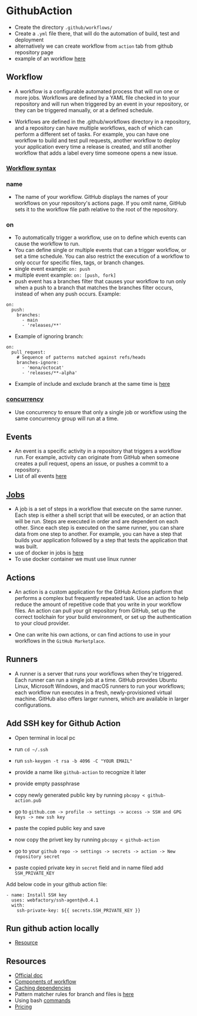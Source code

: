 # GithubAction

- Create the directory `.github/workflows/`
- Create a `.yml` file there, that will do the automation of build, test and deployment
- alternatively we can create workflow from `action` tab from github repository page
- example of an workflow [here](https://github.com/Shayokh144/SurveyApp/blob/main/.github/workflows/ci_danger_auto_comment_in_PR.yml)


## Workflow
- A workflow is a configurable automated process that will run one or more jobs. Workflows are defined by a YAML file checked in to your repository and will run when triggered by an event in your repository, or they can be triggered manually, or at a defined schedule.

- Workflows are defined in the .github/workflows directory in a repository, and a repository can have multiple workflows, each of which can perform a different set of tasks. For example, you can have one workflow to build and test pull requests, another workflow to deploy your application every time a release is created, and still another workflow that adds a label every time someone opens a new issue.

### [Workflow syntax](https://docs.github.com/en/actions/using-workflows/workflow-syntax-for-github-actions#about-yaml-syntax-for-workflows)

### name
- The name of your workflow. GitHub displays the names of your workflows on your repository's actions page. If you omit name, GitHub sets it to the workflow file path relative to the root of the repository.

### on
- To automatically trigger a workflow, use on to define which events can cause the workflow to run.
- You can define single or multiple events that can a trigger workflow, or set a time schedule. You can also restrict the execution of a workflow to only occur for specific files, tags, or branch changes.
- single event example: `on: push`
- multiple event example: `on: [push, fork]`
- push event has a branches filter that causes your workflow to run only when a push to a branch that matches the branches filter occurs, instead of when any push occurs. Example:

```
on:
  push:
    branches:
      - main
      - 'releases/**'
```
- Example of ignoring branch:

```
on:
  pull_request:
    # Sequence of patterns matched against refs/heads
    branches-ignore:    
      - 'mona/octocat'
      - 'releases/**-alpha'

```
- Example of include and exclude branch at the same time is [here](https://docs.github.com/en/actions/using-workflows/workflow-syntax-for-github-actions#example-including-and-excluding-branches)

### [concurrency](https://docs.github.com/en/actions/using-workflows/workflow-syntax-for-github-actions#concurrency)
- Use concurrency to ensure that only a single job or workflow using the same concurrency group will run at a time.

## Events
- An event is a specific activity in a repository that triggers a workflow run. For example, activity can originate from GitHub when someone creates a pull request, opens an issue, or pushes a commit to a repository.
- List of all events [here](https://docs.github.com/en/actions/reference/events-that-trigger-workflows)


## [Jobs](https://docs.github.com/en/actions/using-workflows/workflow-syntax-for-github-actions#jobs)
- A job is a set of steps in a workflow that execute on the same runner. Each step is either a shell script that will be executed, or an action that will be run. Steps are executed in order and are dependent on each other. Since each step is executed on the same runner, you can share data from one step to another. For example, you can have a step that builds your application followed by a step that tests the application that was built.
- use of docker in jobs is [here](https://docs.github.com/en/actions/using-workflows/workflow-syntax-for-github-actions#jobsjob_idcontainer)
- To use docker container we must use linux runner

## Actions
- An action is a custom application for the GitHub Actions platform that performs a complex but frequently repeated task. Use an action to help reduce the amount of repetitive code that you write in your workflow files. An action can pull your git repository from GitHub, set up the correct toolchain for your build environment, or set up the authentication to your cloud provider.

- One can write his own actions, or can find actions to use in your workflows in the `GitHub Marketplace`.

## Runners
- A runner is a server that runs your workflows when they're triggered. Each runner can run a single job at a time. GitHub provides Ubuntu Linux, Microsoft Windows, and macOS runners to run your workflows; each workflow run executes in a fresh, newly-provisioned virtual machine. GitHub also offers larger runners, which are available in larger configurations.



## Add SSH key for Github Action

- Open terminal in local pc

- run `cd ~/.ssh`
- run `ssh-keygen -t rsa -b 4096 -C "YOUR EMAIL"`
- provide a name like `github-action` to recognize it later
- provide empty passphrase
- copy newly generated public key by running `pbcopy < github-action.pub`
- go to `github.com -> profile -> settings -> access -> SSH and GPG keys -> new ssh key`
- paste the copied public key and save
- now copy the privet key by running `pbcopy < github-action`
- go to your `github repo -> settings -> secrets -> action -> New repository secret`
- paste copied private key in `secret` field and in name filed add `SSH_PRIVATE_KEY`


Add below code in your github action file:

    - name: Install SSH key
      uses: webfactory/ssh-agent@v0.4.1
      with:
        ssh-private-key: ${{ secrets.SSH_PRIVATE_KEY }}

## Run github action locally
- [Resource](https://github.com/nektos/act)

## Resources
- [Official doc](https://docs.github.com/en/actions/using-workflows)
- [Components of workflow](https://docs.github.com/en/actions/using-workflows/about-workflows#understanding-the-workflow-file)
- [Caching dependencies](https://docs.github.com/en/actions/using-workflows/caching-dependencies-to-speed-up-workflows)
- Pattern matcher rules for branch and files is [here](https://docs.github.com/en/actions/using-workflows/workflow-syntax-for-github-actions#patterns-to-match-branches-and-tags)
- Using bash [commands](https://docs.github.com/en/actions/using-workflows/workflow-commands-for-github-actions)
- [Pricing](https://github.com/pricing)